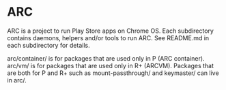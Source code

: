 # ARC

ARC is a project to run Play Store apps on Chrome OS.
Each subdirectory contains daemons, helpers and/or tools to run
ARC. See README.md in each subdirectory for details.

arc/container/ is for packages that are used only in P (ARC
container). arc/vm/ is for packages that are used only in R+
(ARCVM). Packages that are both for P and R+ such as
mount-passthrough/ and keymaster/ can live in arc/.
